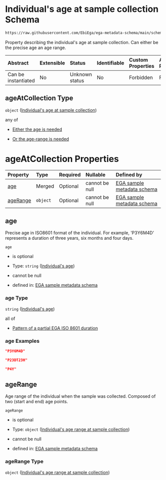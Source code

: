 # Individual's age at sample collection Schema

```txt
https://raw.githubusercontent.com/EbiEga/ega-metadata-schema/main/schemas/EGA.sample.json#/properties/sampleCollection/properties/ageAtCollection
```

Property describing the individual's age at sample collection. Can either be the precise age an age range.

| Abstract            | Extensible | Status         | Identifiable | Custom Properties | Additional Properties | Access Restrictions | Defined In                                                                   |
| :------------------ | :--------- | :------------- | :----------- | :---------------- | :-------------------- | :------------------ | :--------------------------------------------------------------------------- |
| Can be instantiated | No         | Unknown status | No           | Forbidden         | Forbidden             | none                | [EGA.sample.json\*](../../../schemas/EGA.sample.json "open original schema") |

## ageAtCollection Type

`object` ([Individual's age at sample collection](ega-10-properties-sample-collection-descriptor-properties-individuals-age-at-sample-collection.md))

any of

*   [Either the age is needed](ega-10-properties-sample-collection-descriptor-properties-individuals-age-at-sample-collection-anyof-either-the-age-is-needed.md "check type definition")

*   [Or the age-range is needed](ega-10-properties-sample-collection-descriptor-properties-individuals-age-at-sample-collection-anyof-or-the-age-range-is-needed.md "check type definition")

# ageAtCollection Properties

| Property              | Type     | Required | Nullable       | Defined by                                                                                                                                                                                                                                                                                                                                                    |
| :-------------------- | :------- | :------- | :------------- | :------------------------------------------------------------------------------------------------------------------------------------------------------------------------------------------------------------------------------------------------------------------------------------------------------------------------------------------------------------ |
| [age](#age)           | Merged   | Optional | cannot be null | [EGA sample metadata schema](ega-4-definitions-individuals-age.md "https://raw.githubusercontent.com/EbiEga/ega-metadata-schema/main/schemas/EGA.sample.json#/properties/sampleCollection/properties/ageAtCollection/properties/age")                                                                                                                         |
| [ageRange](#agerange) | `object` | Optional | cannot be null | [EGA sample metadata schema](ega-10-properties-sample-collection-descriptor-properties-individuals-age-at-sample-collection-properties-individuals-age-range-at-sample-collection.md "https://raw.githubusercontent.com/EbiEga/ega-metadata-schema/main/schemas/EGA.sample.json#/properties/sampleCollection/properties/ageAtCollection/properties/ageRange") |

## age

Precise age in ISO8601 format of the individual. For example, 'P3Y6M4D' represents a duration of three years, six months and four days.

`age`

*   is optional

*   Type: `string` ([Individual's age](ega-4-definitions-individuals-age.md))

*   cannot be null

*   defined in: [EGA sample metadata schema](ega-4-definitions-individuals-age.md "https://raw.githubusercontent.com/EbiEga/ega-metadata-schema/main/schemas/EGA.sample.json#/properties/sampleCollection/properties/ageAtCollection/properties/age")

### age Type

`string` ([Individual's age](ega-4-definitions-individuals-age.md))

all of

*   [Pattern of a partial EGA ISO 8601 duration](ega-4-definitions-pattern-of-a-partial-ega-iso-8601-duration.md "check type definition")

### age Examples

```json
"P3Y6M4D"
```

```json
"P23DT23H"
```

```json
"P4Y"
```

## ageRange

Age range of the individual when the sample was collected. Composed of two (start and end) age points.

`ageRange`

*   is optional

*   Type: `object` ([Individual's age range at sample collection](ega-10-properties-sample-collection-descriptor-properties-individuals-age-at-sample-collection-properties-individuals-age-range-at-sample-collection.md))

*   cannot be null

*   defined in: [EGA sample metadata schema](ega-10-properties-sample-collection-descriptor-properties-individuals-age-at-sample-collection-properties-individuals-age-range-at-sample-collection.md "https://raw.githubusercontent.com/EbiEga/ega-metadata-schema/main/schemas/EGA.sample.json#/properties/sampleCollection/properties/ageAtCollection/properties/ageRange")

### ageRange Type

`object` ([Individual's age range at sample collection](ega-10-properties-sample-collection-descriptor-properties-individuals-age-at-sample-collection-properties-individuals-age-range-at-sample-collection.md))
